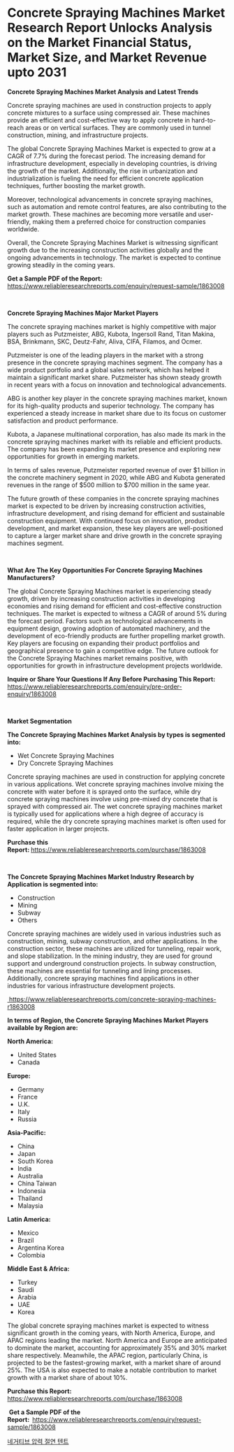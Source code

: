 <p><h1>Concrete Spraying Machines Market Research Report Unlocks Analysis on the Market Financial Status, Market Size, and Market Revenue upto 2031</h1></p><p><strong>Concrete Spraying Machines Market Analysis and Latest Trends</strong></p>
<p><p>Concrete spraying machines are used in construction projects to apply concrete mixtures to a surface using compressed air. These machines provide an efficient and cost-effective way to apply concrete in hard-to-reach areas or on vertical surfaces. They are commonly used in tunnel construction, mining, and infrastructure projects.</p><p>The global Concrete Spraying Machines Market is expected to grow at a CAGR of 7.7% during the forecast period. The increasing demand for infrastructure development, especially in developing countries, is driving the growth of the market. Additionally, the rise in urbanization and industrialization is fueling the need for efficient concrete application techniques, further boosting the market growth.</p><p>Moreover, technological advancements in concrete spraying machines, such as automation and remote control features, are also contributing to the market growth. These machines are becoming more versatile and user-friendly, making them a preferred choice for construction companies worldwide.</p><p>Overall, the Concrete Spraying Machines Market is witnessing significant growth due to the increasing construction activities globally and the ongoing advancements in technology. The market is expected to continue growing steadily in the coming years.</p></p>
<p><strong>Get a Sample PDF of the Report:&nbsp;</strong> <a href="https://www.reliableresearchreports.com/enquiry/request-sample/1863008">https://www.reliableresearchreports.com/enquiry/request-sample/1863008</a></p>
<p>&nbsp;</p>
<p><strong>Concrete Spraying Machines Major Market Players</strong></p>
<p><p>The concrete spraying machines market is highly competitive with major players such as Putzmeister, ABG, Kubota, Ingersoll Rand, Titan Makina, BSA, Brinkmann, SKC, Deutz-Fahr, Aliva, CIFA, Filamos, and Ocmer.</p><p>Putzmeister is one of the leading players in the market with a strong presence in the concrete spraying machines segment. The company has a wide product portfolio and a global sales network, which has helped it maintain a significant market share. Putzmeister has shown steady growth in recent years with a focus on innovation and technological advancements.</p><p>ABG is another key player in the concrete spraying machines market, known for its high-quality products and superior technology. The company has experienced a steady increase in market share due to its focus on customer satisfaction and product performance.</p><p>Kubota, a Japanese multinational corporation, has also made its mark in the concrete spraying machines market with its reliable and efficient products. The company has been expanding its market presence and exploring new opportunities for growth in emerging markets.</p><p>In terms of sales revenue, Putzmeister reported revenue of over $1 billion in the concrete machinery segment in 2020, while ABG and Kubota generated revenues in the range of $500 million to $700 million in the same year.</p><p>The future growth of these companies in the concrete spraying machines market is expected to be driven by increasing construction activities, infrastructure development, and rising demand for efficient and sustainable construction equipment. With continued focus on innovation, product development, and market expansion, these key players are well-positioned to capture a larger market share and drive growth in the concrete spraying machines segment.</p></p>
<p>&nbsp;</p>
<p><strong>What Are The Key Opportunities For Concrete Spraying Machines Manufacturers?</strong></p>
<p><p>The global Concrete Spraying Machines market is experiencing steady growth, driven by increasing construction activities in developing economies and rising demand for efficient and cost-effective construction techniques. The market is expected to witness a CAGR of around 5% during the forecast period. Factors such as technological advancements in equipment design, growing adoption of automated machinery, and the development of eco-friendly products are further propelling market growth. Key players are focusing on expanding their product portfolios and geographical presence to gain a competitive edge. The future outlook for the Concrete Spraying Machines market remains positive, with opportunities for growth in infrastructure development projects worldwide.</p></p>
<p><strong>Inquire or Share Your Questions If Any Before Purchasing This Report:</strong> <a href="https://www.reliableresearchreports.com/enquiry/pre-order-enquiry/1863008">https://www.reliableresearchreports.com/enquiry/pre-order-enquiry/1863008</a></p>
<p>&nbsp;</p>
<p><strong>Market Segmentation</strong></p>
<p><strong>The Concrete Spraying Machines Market Analysis by types is segmented into:</strong></p>
<p><ul><li>Wet Concrete Spraying Machines</li><li>Dry Concrete Spraying Machines</li></ul></p>
<p><p>Concrete spraying machines are used in construction for applying concrete in various applications. Wet concrete spraying machines involve mixing the concrete with water before it is sprayed onto the surface, while dry concrete spraying machines involve using pre-mixed dry concrete that is sprayed with compressed air. The wet concrete spraying machines market is typically used for applications where a high degree of accuracy is required, while the dry concrete spraying machines market is often used for faster application in larger projects.</p></p>
<p><strong>Purchase this Report:&nbsp;</strong><a href="https://www.reliableresearchreports.com/purchase/1863008">https://www.reliableresearchreports.com/purchase/1863008</a></p>
<p>&nbsp;</p>
<p><strong>The Concrete Spraying Machines Market Industry Research by Application is segmented into:</strong></p>
<p><ul><li>Construction</li><li>Mining</li><li>Subway</li><li>Others</li></ul></p>
<p><p>Concrete spraying machines are widely used in various industries such as construction, mining, subway construction, and other applications. In the construction sector, these machines are utilized for tunneling, repair work, and slope stabilization. In the mining industry, they are used for ground support and underground construction projects. In subway construction, these machines are essential for tunneling and lining processes. Additionally, concrete spraying machines find applications in other industries for various infrastructure development projects.</p></p>
<p><a href="https://www.reliableresearchreports.com/concrete-spraying-machines-r1863008">&nbsp;https://www.reliableresearchreports.com/concrete-spraying-machines-r1863008</a></p>
<p><strong>In terms of Region, the Concrete Spraying Machines Market Players available by Region are:</strong></p>
<p>
    <p> <strong> North America: </strong>
        <ul>
            <li>United States</li>
            <li>Canada</li>
        </ul>
        </p> 
    <p> <strong> Europe: </strong>
        <ul>
            <li>Germany</li>
            <li>France</li>
            <li>U.K.</li>
            <li>Italy</li>
            <li>Russia</li>
        </ul>
        </p> 
    <p> <strong> Asia-Pacific: </strong>
        <ul>
            <li>China</li>
            <li>Japan</li>
            <li>South Korea</li>
            <li>India</li>
            <li>Australia</li>
            <li>China Taiwan</li>
            <li>Indonesia</li>
            <li>Thailand</li>
            <li>Malaysia</li>
        </ul>
        </p> 
    <p> <strong> Latin America: </strong>
        <ul>
            <li>Mexico</li>
            <li>Brazil</li>
            <li>Argentina Korea</li>
            <li>Colombia</li>
        </ul>
        </p> 
    <p> <strong> Middle East & Africa: </strong>
        <ul>
            <li>Turkey</li>
            <li>Saudi</li>
            <li>Arabia</li>
            <li>UAE</li>
            <li>Korea</li>
        </ul>
    </p>
    </p>
<p><p>The global concrete spraying machines market is expected to witness significant growth in the coming years, with North America, Europe, and APAC regions leading the market. North America and Europe are anticipated to dominate the market, accounting for approximately 35% and 30% market share respectively. Meanwhile, the APAC region, particularly China, is projected to be the fastest-growing market, with a market share of around 25%. The USA is also expected to make a notable contribution to market growth with a market share of about 10%.</p></p>
<p><strong>Purchase this Report: </strong><a href="https://www.reliableresearchreports.com/purchase/1863008">https://www.reliableresearchreports.com/purchase/1863008</a></p>
<p>&nbsp;<strong>Get a Sample PDF of the Report:&nbsp;&nbsp;</strong><a href="https://www.reliableresearchreports.com/enquiry/request-sample/1863008">https://www.reliableresearchreports.com/enquiry/request-sample/1863008</a></p>
<p><strong></strong></p>
<p><p><a href="https://github.com/laholand/Market-Research-Report-List-3/blob/main/116674829653.md">네거티브 압력 절연 텐트</a></p></p>